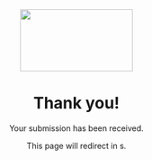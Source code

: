 <div style="text-align:center;">
<img src="https://sig.id//wp-content/uploads/logo/SIG-LightLogo.png" width="200" height="110">

<div style="text-align:center;">
<h1>Thank you!</h1>
<p>Your submission has been received.</p>
<p>This page will redirect in <span id="timer"></span>s.</p>
</div>
<script type="text/javascript">
var count = 10;
var redirect = "https://www.jotform.com";
function countDown() {
if(count >= 0){
document.getElementById("timer").innerHTML = count--;
setTimeout("countDown()", 1000);
}else{
window.location.href = redirect;
}
}
countDown();
</script>
